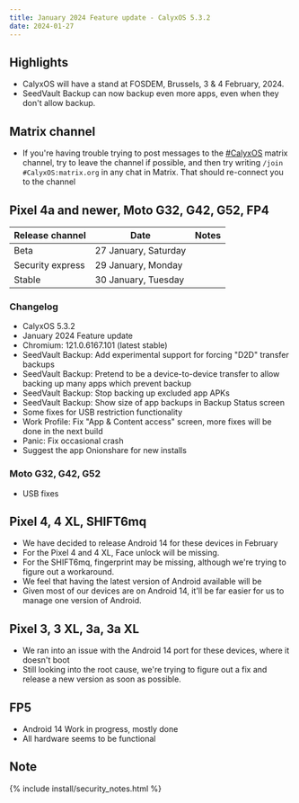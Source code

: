 ```yaml
---
title: January 2024 Feature update - CalyxOS 5.3.2
date: 2024-01-27
---
```


## Highlights

* CalyxOS will have a stand at FOSDEM, Brussels, 3 & 4 February, 2024.
* SeedVault Backup can now backup even more apps, even when they don't allow backup.

## Matrix channel

* If you're having trouble trying to post messages to the [#CalyxOS]() matrix channel, try to leave the channel if possible, and then try writing `/join #CalyxOS:matrix.org` in any chat in Matrix. That should re-connect you to the channel

## Pixel 4a and newer, Moto G32, G42, G52, FP4

| Release channel  | Date   | Notes |
| ---------------- | ------ | ------ |
| Beta | 27 January, Saturday | |
| Security express | 29 January, Monday | |
| Stable | 30 January, Tuesday | |

### Changelog

* CalyxOS 5.3.2
* January 2024 Feature update
* Chromium: 121.0.6167.101 (latest stable)
* SeedVault Backup: Add experimental support for forcing "D2D" transfer backups
* SeedVault Backup: Pretend to be a device-to-device transfer to allow backing up many apps which prevent backup
* SeedVault Backup: Stop backing up excluded app APKs
* SeedVault Backup: Show size of app backups in Backup Status screen
* Some fixes for USB restriction functionality
* Work Profile: Fix "App & Content access" screen, more fixes will be done in the next build
* Panic: Fix occasional crash
* Suggest the app Onionshare for new installs

### Moto G32, G42, G52
* USB fixes

## Pixel 4, 4 XL, SHIFT6mq

* We have decided to release Android 14 for these devices in February
* For the Pixel 4 and 4 XL, Face unlock will be missing.
* For the SHIFT6mq, fingerprint may be missing, although we're trying to figure out a workaround.
* We feel that having the latest version of Android available will be 
* Given most of our devices are on Android 14, it'll be far easier for us to manage one version of Android.

## Pixel 3, 3 XL, 3a, 3a XL

* We ran into an issue with the Android 14 port for these devices, where it doesn't boot
* Still looking into the root cause, we're trying to figure out a fix and release a new version as soon as possible.

## FP5

* Android 14 Work in progress, mostly done
* All hardware seems to be functional

## Note

{% include install/security_notes.html %}
